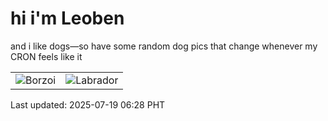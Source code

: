 # hi i'm Leoben

and i like dogs—so have some random dog pics that change whenever my CRON feels like it

|  |  |
|--------|----------|
| ![Borzoi](https://random-dog-vercel.vercel.app/api/random-borzoi?v=1752877680) | ![Labrador](https://random-dog-vercel.vercel.app/api/random-labrador?v=1752877680) |

Last updated: 2025-07-19 06:28 PHT
